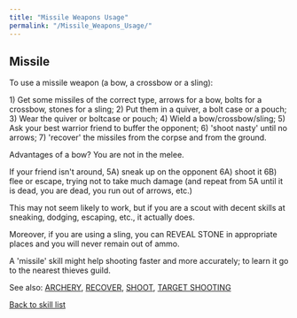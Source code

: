 ```yaml
---
title: "Missile Weapons Usage"
permalink: "/Missile_Weapons_Usage/"
---
```


## Missile

To use a missile weapon (a bow, a crossbow or a sling):

1\) Get some missiles of the correct type, arrows for a bow, bolts for a
crossbow, stones for a sling; 2) Put them in a quiver, a bolt case or a
pouch; 3) Wear the quiver or boltcase or pouch; 4) Wield a
bow/crossbow/sling; 5) Ask your best warrior friend to buffer the
opponent; 6) 'shoot nasty' until no arrows; 7) 'recover' the missiles
from the corpse and from the ground.

Advantages of a bow? You are not in the melee.

If your friend isn't around, 5A) sneak up on the opponent 6A) shoot it
6B) flee or escape, trying not to take much damage (and repeat from 5A
until it is dead, you are dead, you run out of arrows, etc.)

This may not seem likely to work, but if you are a scout with decent
skills at sneaking, dodging, escaping, etc., it actually does.

Moreover, if you are using a sling, you can REVEAL STONE in appropriate
places and you will never remain out of ammo.

A 'missile' skill might help shooting faster and more accurately; to
learn it go to the nearest thieves guild.

See also: [ARCHERY](ARCHERY "wikilink"), [RECOVER](RECOVER "wikilink"),
[SHOOT](SHOOT "wikilink"), [TARGET SHOOTING](TARGET_SHOOTING "wikilink")

[Back to skill list](Skill "wikilink")